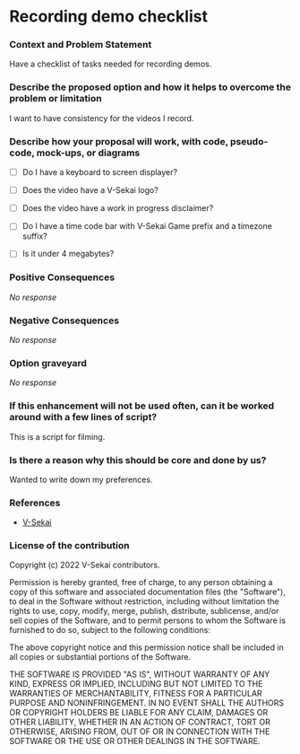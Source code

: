 # Recording demo checklist

### Context and Problem Statement

Have a checklist of tasks needed for recording demos.

### Describe the proposed option and how it helps to overcome the problem or limitation

I want to have consistency for the videos I record.

### Describe how your proposal will work, with code, pseudo-code, mock-ups, or diagrams

- [ ] Do I have a keyboard to screen displayer?
- [ ] Does the video have a V-Sekai logo?
- [ ] Does the video have a work in progress disclaimer?
- [ ] Do I have a time code bar with V-Sekai Game prefix and a timezone suffix?
- [ ] Is it under 4 megabytes?


### Positive Consequences

_No response_

### Negative Consequences

_No response_

### Option graveyard

_No response_

### If this enhancement will not be used often, can it be worked around with a few lines of script?

This is a script for filming.

### Is there a reason why this should be core and done by us?

Wanted to write down my preferences.

### References

- [V-Sekai](https://v-sekai.org/)


### License of the contribution

Copyright (c) 2022 V-Sekai contributors.

Permission is hereby granted, free of charge, to any person obtaining a copy of this software and associated documentation files (the "Software"), to deal in the Software without restriction, including without limitation the rights to use, copy, modify, merge, publish, distribute, sublicense, and/or sell copies of the Software, and to permit persons to whom the Software is furnished to do so, subject to the following conditions:

The above copyright notice and this permission notice shall be included in all copies or substantial portions of the Software.

THE SOFTWARE IS PROVIDED "AS IS", WITHOUT WARRANTY OF ANY KIND, EXPRESS OR IMPLIED, INCLUDING BUT NOT LIMITED TO THE WARRANTIES OF MERCHANTABILITY, FITNESS FOR A PARTICULAR PURPOSE AND NONINFRINGEMENT. IN NO EVENT SHALL THE AUTHORS OR COPYRIGHT HOLDERS BE LIABLE FOR ANY CLAIM, DAMAGES OR OTHER LIABILITY, WHETHER IN AN ACTION OF CONTRACT, TORT OR OTHERWISE, ARISING FROM, OUT OF OR IN CONNECTION WITH THE SOFTWARE OR THE USE OR OTHER DEALINGS IN THE SOFTWARE.
